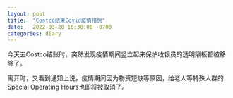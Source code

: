 ```yaml
---
layout: post
title:  "Costco结束Covid疫情措施"
date:   2022-03-20 16:30:00 -0700
categories: diary
---
```


今天去Costco结账时，突然发现疫情期间竖立起来保护收银员的透明隔板都被移除了。

离开时，又看到通知上说，疫情期间因为物资短缺等原因，给老人等特殊人群的Special Operating Hours也即将被取消了。
